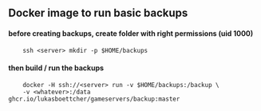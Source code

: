 ## Docker image to run basic backups
#### before creating backups, create folder with right permissions (uid 1000)
```
    ssh <server> mkdir -p $HOME/backups
```

#### then build / run the backups
```
    docker -H ssh://<server> run -v $HOME/backups:/backup \
    -v <whatever>:/data ghcr.io/lukasboettcher/gameservers/backup:master
```
